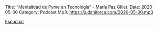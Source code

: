 Title: “Mentalidad de Pyme en Tecnología” - María Paz Gillet.
Date: 2020-05-30
Category: Podcast
Mp3: https://s.danilorca.com/2020-05-30.mp3

<a href="https://s.danilorca.com/2020-05-30.mp3" type="audio/mpeg">
Escuchar
</a>
